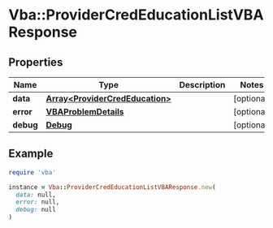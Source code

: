 # Vba::ProviderCredEducationListVBAResponse

## Properties

| Name | Type | Description | Notes |
| ---- | ---- | ----------- | ----- |
| **data** | [**Array&lt;ProviderCredEducation&gt;**](ProviderCredEducation.md) |  | [optional] |
| **error** | [**VBAProblemDetails**](VBAProblemDetails.md) |  | [optional] |
| **debug** | [**Debug**](Debug.md) |  | [optional] |

## Example

```ruby
require 'vba'

instance = Vba::ProviderCredEducationListVBAResponse.new(
  data: null,
  error: null,
  debug: null
)
```

